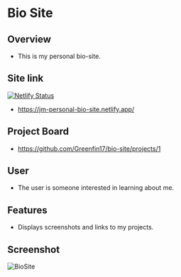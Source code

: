 # Bio Site

## Overview
- This is my personal bio-site.
  
## Site link
[![Netlify Status](https://api.netlify.com/api/v1/badges/53ed696c-a66b-427d-8684-9c5c187d167f/deploy-status)](https://app.netlify.com/sites/jm-personal-bio-site/deploys)
- https://jm-personal-bio-site.netlify.app/

## Project Board
- https://github.com/Greenfin17/bio-site/projects/1

## User
- The user is someone interested in learning about me.

## Features
- Displays screenshots and links to my projects.

## Screenshot
 ![BioSite](https://user-images.githubusercontent.com/51683901/107110276-41eed700-680c-11eb-8469-735f69de8b0d.png)
  
  
